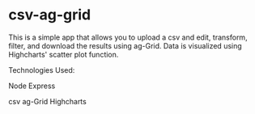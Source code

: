# csv-ag-grid

This is a simple app that allows you to upload a csv and edit, transform, filter, and download the results using ag-Grid. Data is visualized using Highcharts' scatter plot function.

Technologies Used:

Node Express

csv
ag-Grid
Highcharts
